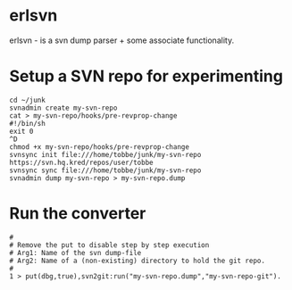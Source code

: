 # erlsvn

erlsvn - is a svn dump parser + some associate functionality.

# Setup a SVN repo for experimenting

    cd ~/junk
    svnadmin create my-svn-repo
    cat > my-svn-repo/hooks/pre-revprop-change
    #!/bin/sh
    exit 0
    ^D
    chmod +x my-svn-repo/hooks/pre-revprop-change
    svnsync init file:///home/tobbe/junk/my-svn-repo https://svn.hq.kred/repos/user/tobbe
    svnsync sync file:///home/tobbe/junk/my-svn-repo
    svnadmin dump my-svn-repo > my-svn-repo.dump

# Run the converter

    #
    # Remove the put to disable step by step execution
    # Arg1: Name of the svn dump-file
    # Arg2: Name of a (non-existing) directory to hold the git repo.
    #
    1 > put(dbg,true),svn2git:run("my-svn-repo.dump","my-svn-repo-git").



